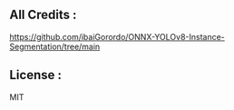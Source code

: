 ## All Credits :

https://github.com/ibaiGorordo/ONNX-YOLOv8-Instance-Segmentation/tree/main

## License : 
MIT